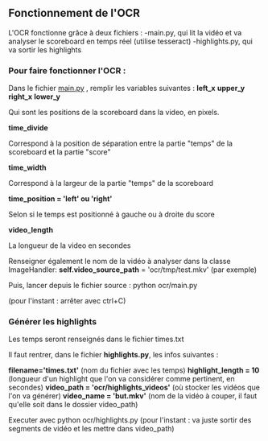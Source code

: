 ## Fonctionnement de l'OCR

L'OCR fonctionne grâce à deux fichiers :
-main.py, qui lit la vidéo et va analyser le scoreboard en temps réel (utilise tesseract)
-highlights.py, qui va sortir les highlights

### Pour faire fonctionner l'OCR :

Dans le fichier <u>main.py</u> , remplir les variables suivantes :
**left_x**
**upper_y**
**right_x**
**lower_y**

Qui sont les positions de la scoreboard dans la video, en pixels.

**time_divide** 

Correspond à la position de séparation entre la partie "temps" de la scoreboard et la partie "score"

**time_width**

Correspond à la largeur de la partie "temps" de la scoreboard

**time_position = 'left' ou 'right'**

Selon si le temps est positionné à gauche ou à droite du score

**video_length**

La longueur de la video en secondes

Renseigner également le nom de la vidéo à analyser dans la classe ImageHandler:   **self.video_source_path** = 'ocr/tmp/test.mkv' (par exemple)

Puis, lancer depuis le fichier source : python ocr/main.py

(pour l'instant : arrêter avec ctrl+C)

### Générer les highlights

Les temps seront renseignés dans le fichier times.txt

Il faut rentrer, dans le fichier **highlights.py**, les infos suivantes :

**filename='times.txt'** (nom du fichier avec les temps)
**highlight_length = 10** (longueur d'un highlight que l'on va considérer comme pertinent, en secondes)
**video_path = 'ocr/highlights_videos'** (où stocker les vidéos que l'on va générer)
**video_name = 'but.mkv'** (nom de la vidéo à couper, il faut qu'elle soit dans le dossier video_path)

Executer avec python ocr/highlights.py (pour l'instant : va juste sortir des segments de vidéo et les mettre dans video_path)
